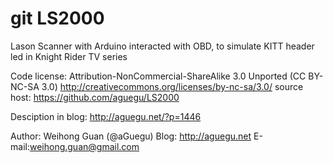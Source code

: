 git LS2000
======

Lason Scanner with Arduino interacted with OBD, to simulate KITT header led in Knight Rider TV series

Code license: Attribution-NonCommercial-ShareAlike 3.0 Unported (CC BY-NC-SA 3.0)
http://creativecommons.org/licenses/by-nc-sa/3.0/
source host: https://github.com/aguegu/LS2000

Desciption in blog: http://aguegu.net/?p=1446

Author: Weihong Guan (@aGuegu)
Blog: http://aguegu.net
E-mail:weihong.guan@gmail.com

